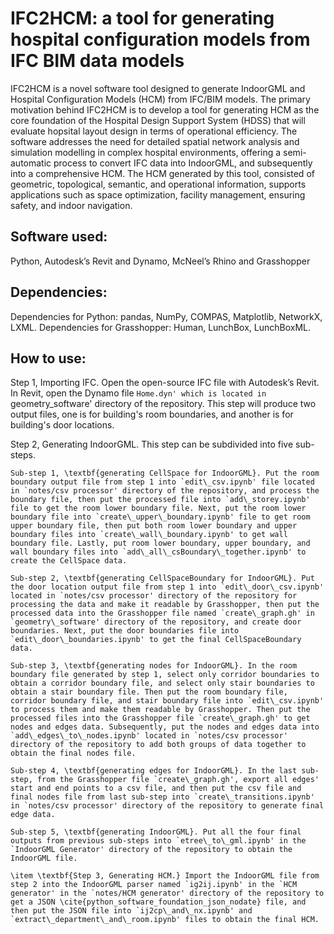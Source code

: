 # IFC2HCM: a tool for generating hospital configuration models from IFC BIM data models
IFC2HCM is a novel software tool designed to generate IndoorGML and Hospital Configuration Models (HCM) from IFC/BIM models. The primary motivation behind IFC2HCM is to develop a tool for generating HCM as the core foundation of the Hospital Design Support System (HDSS) that will evaluate hopsital layout design in terms of operational efficiency. The software addresses the need for detailed spatial network analysis and simulation modelling in complex hospital environments, offering a semi-automatic process to convert IFC data into IndoorGML, and subsequently into a comprehensive HCM. The HCM generated by this tool, consisted of geometric, topological, semantic, and operational information, supports applications such as space optimization, facility management, ensuring safety, and indoor navigation. 
## Software used: 
Python, Autodesk’s Revit and Dynamo, McNeel’s Rhino and Grasshopper
## Dependencies: 
Dependencies for Python: pandas, NumPy, COMPAS, Matplotlib, NetworkX, LXML. 
Dependencies for Grasshopper: Human, LunchBox, LunchBoxML.
## How to use: 
Step 1, Importing IFC. 
Open the open-source IFC file with Autodesk’s Revit. In Revit, open the Dynamo file `Home.dyn' which is located in `geometry\_software' directory of the repository. This step will produce two output files, one is for building's room boundaries, and another is for building's door locations.
    
Step 2, Generating IndoorGML. This step can be subdivided into five sub-steps. 
    
    Sub-step 1, \textbf{generating CellSpace for IndoorGML}. Put the room boundary output file from step 1 into `edit\_csv.ipynb' file located in `notes/csv processor' directory of the repository, and process the boundary file, then put the processed file into `add\_storey.ipynb' file to get the room lower boundary file. Next, put the room lower boundary file into `create\_upper\_boundary.ipynb' file to get room upper boundary file, then put both room lower boundary and upper boundary files into `create\_wall\_boundary.ipynb' to get wall boundary file. Lastly, put room lower boundary, upper boundary, and wall boundary files into `add\_all\_csBoundary\_together.ipynb' to create the CellSpace data.
    
    Sub-step 2, \textbf{generating CellSpaceBoundary for IndoorGML}. Put the door location output file from step 1 into `edit\_door\_csv.ipynb' located in `notes/csv processor' directory of the repository for processing the data and make it readable by Grasshopper, then put the processed data into the Grasshopper file named `create\_graph.gh' in `geometry\_software' directory of the repository, and create door boundaries. Next, put the door boundaries file into `edit\_door\_boundaries.ipynb' to get the final CellSpaceBoundary data.
    
    Sub-step 3, \textbf{generating nodes for IndoorGML}. In the room boundary file generated by step 1, select only corridor boundaries to obtain a corridor boundary file, and select only stair boundaries to obtain a stair boundary file. Then put the room boundary file, corridor boundary file, and stair boundary file into `edit\_csv.ipynb' to process them and make them readable by Grasshopper. Then put the processed files into the Grasshopper file `create\_graph.gh' to get nodes and edges data. Subsequently, put the nodes and edges data into `add\_edges\_to\_nodes.ipynb' located in `notes/csv processor' directory of the repository to add both groups of data together to obtain the final nodes file.

    Sub-step 4, \textbf{generating edges for IndoorGML}. In the last sub-step, from the Grasshopper file `create\_graph.gh', export all edges' start and end points to a csv file, and then put the csv file and final nodes file from last sub-step into `create\_transitions.ipynb' in `notes/csv processor' directory of the repository to generate final edge data.

    Sub-step 5, \textbf{generating IndoorGML}. Put all the four final outputs from previous sub-steps into `etree\_to\_gml.ipynb' in the `IndoorGML Generator' directory of the repository to obtain the IndoorGML file.
    
    \item \textbf{Step 3, Generating HCM.} Import the IndoorGML file from step 2 into the IndoorGML parser named `ig2ij.ipynb' in the `HCM generator' in the `notes/HCM generator' directory of the repository to get a JSON \cite{python_software_foundation_json_nodate} file, and then put the JSON file into `ij2cp\_and\_nx.ipynb' and `extract\_department\_and\_room.ipynb' files to obtain the final HCM.
